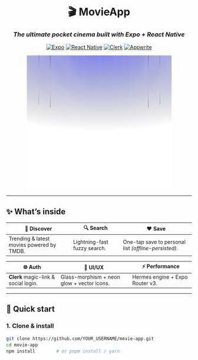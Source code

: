 <div align="center">

# 🎬 MovieApp  
### *The ultimate pocket cinema built with Expo + React Native*

[![Expo](https://img.shields.io/badge/Expo-SDK%2051-000020.svg?style=flat-square&logo=expo)](https://expo.dev)
[![React Native](https://img.shields.io/badge/React%20Native-0.74-blue.svg?style=flat-square&logo=react)](https://reactnative.dev)
[![Clerk](https://img.shields.io/badge/Auth-Clerk-purple.svg?style=flat-square)](https://clerk.com)
[![Appwrite](https://img.shields.io/badge/Backend-Appwrite-pink.svg?style=flat-square)](https://appwrite.io)

![Hero Banner](assets/images/bg.png)

</div>

---

## ✨ What’s inside

| 🎥 **Discover** | 🔍 **Search** | ❤️ **Save** |
|-----------------|---------------|-------------|
| Trending & latest movies powered by TMDB. | Lightning-fast fuzzy search. | One-tap save to personal list *(offline-persisted)*. |

| 🌐 **Auth** | 🎨 **UI/UX** | ⚡ **Performance** |
|-------------|--------------|--------------------|
| **Clerk** magic-link & social login. | Glass-morphism + neon glow + vector icons. | Hermes engine + Expo Router v3. |

---

## 🚀 Quick start

### 1. Clone & install
```bash
git clone https://github.com/YOUR_USERNAME/movie-app.git
cd movie-app
npm install        # or pnpm install / yarn